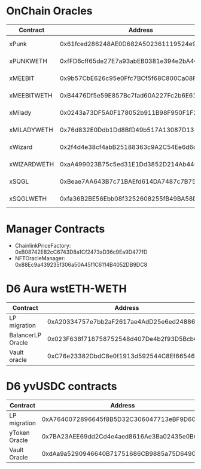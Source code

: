 # OnChain Oracles

| Contract    | Address                                    | Type                        | Pools             |
| ----------- | ------------------------------------------ | --------------------------- | ----------------- |
| xPunk       | 0x61fced286248AE0D682A502361119524e9EbbBdF | NFTX XTokenPriceAggregator  | Pool1 - Ocean     |
| xPUNKWETH   | 0xfFD6cff65de27E7a93abEB0381e394e2bA4CA272 | NFTX staking Sushi LP Token | Pool1 - Ocean     |
| xMEEBIT     | 0x9b57CbE626c95e0Ffc7BCf5f68C800Ca08F67904 | NFTX XTokenPriceAggregator  | Pool1 - Ocean     |
| xMEEBITWETH | 0xB4476Df5e59E857Bc7fad60A227Fc2b6E619faE8 | NFTX staking Sushi LP Token | Pool1 - Ocean     |
| xMilady     | 0x0243a73DF5A0F178052b911B98F950F1F2cE61B6 | NFTX XTokenPriceAggregator  | Pool2 - Lake      |
| xMILADYWETH | 0x76d832E0Ddb1Dd8BfD49b517A13087D132DA5968 | NFTX staking Sushi LP Token | Pool2 - Lake      |
| xWizard     | 0x2f4d4e38cf4abB25188363c9A2C54Ee6d6dfa22B | NFTX XTokenPriceAggregator  | Pool2 - Lake      |
| xWIZARDWETH | 0xaA499023B75c5ed31E1Dd3852D214Ab44Cc4a55D | NFTX staking Sushi LP Token | Pool2 - Lake      |
| xSQGL       | 0xBeae7AA643B7c71BAEfd614DA7487c7B752807BD | NFTX XTokenPriceAggregator  | Pool4 - Artblocks |
| xSQGLWETH   | 0xfa36B2BE56Ebb08f3252608255fB49BA58D09330 | NFTX staking Sushi LP Token | Pool4 - Artblocks |

# Manager Contracts

- ChainlinkPriceFactory: 0xB08742E82cC6743D8a1Cf2473aD36c9Ea9D477fD
- NFTOracleManager: 0x88Ec9a439235f306a50A45f1C6114B4052DB9DC8

# D6 Aura wstETH-WETH

| Contract          | Address                                    | Type                       |
| ----------------- | ------------------------------------------ | -------------------------- |
| LP migration      | 0xA20334757e7bb2aF2617ae4AdD25e6ed24886a40 | AuraLPMigration            |
| BalancerLP Oracle | 0x023F638f718758752548d407De4b2f93D5Bcb66B | WstETHWETHBalancerLPOracle |
| Vault oracle      | 0xC76e23382DbdC8e0f1913d592544C8Ef665461eF | CompoudingVaultOracle      |

# D6 yvUSDC contracts

| Contract      | Address                                    | Type                  |
| ------------- | ------------------------------------------ | --------------------- |
| LP migration  | 0xA7640072896645f8B5D32C306047713eBF9D60F3 | YVTokenMigration      |
| yToken Oracle | 0x7BA23AEE69dd2Cd4e4aed8616Ae3Ba02435e0B62 | YVTokenPriceOracle    |
| Vault Oracle  | 0xdAa9a5290946640B71751686CB9885a75D649089 | CompoudingVaultOracle |
